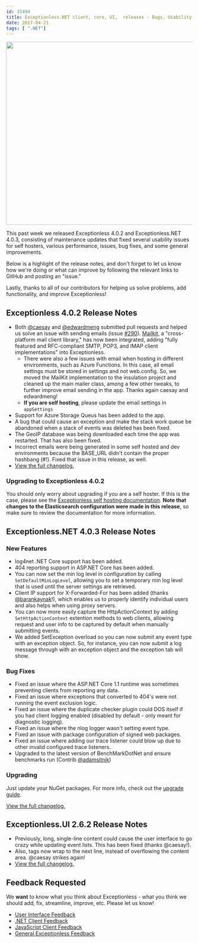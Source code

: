 ```yaml
---
id: 15494
title: Exceptionless.NET client, core, UI,  releases - Bugs, Usability, Performance, Self Hosting
date: 2017-04-21
tags: [ ".NET"]
---
```

<img loading="lazy" class="aligncenter wp-image-15502 size-large" src="/assets/new-releases-header3-1024x538.jpg" alt="" width="940" height="494" data-id="15497" srcset="/assets/new-releases-header3-1024x538.jpg 1024w, /assets/new-releases-header3-300x158.jpg 300w, /assets/new-releases-header3-768x403.jpg 768w, /assets/new-releases-header3.jpg 1200w" sizes="(max-width: 940px) 100vw, 940px" />

This past week we released Exceptionless 4.0.2 and Exceptionless.NET 4.0.3, consisting of maintenance updates that fixed several usability issues for self hosters, various performance, issues, bug fixes, and some general improvements.<!--more-->

Below is a highlight of the release notes, and don't forget to let us know how we're doing or what can improve by following the relevant links to GitHub and posting an "issue."

Lastly, thanks to all of our contributors for helping us solve problems, add functionality, and improve Exceptionless!

## Exceptionless 4.0.2 Release Notes

* Both [@caesay](https://github.com/caesay) and [@edwardmeng](https://github.com/edwardmeng) submitted pull requests and helped us solve an issue with sending emails (issue [#290](https://github.com/exceptionless/Exceptionless/issues/290)). [Mailkit](https://github.com/jstedfast/MailKit), a "cross-platform mail client library," has now been integrated, adding "fully featured and RFC-compliant SMTP, POP3, and IMAP client implementations" into Exceptionless.
    * There were also a few issues with email when hosting in different environments, such as Azure Functions. In this case, all email settings must be stored in settings and not web.config. So, we moved the MailKit implementation to the insulation project and cleaned up the main mailer class, among a few other tweaks, to further improve email sending in the app. Thanks again caesay and edwardmeng!
    * **If you are self hosting**, please update the email settings in `appSettings`
* Support for Azure Storage Queus has been added to the app.
* A bug that could cause an exception and make the stack work queue be abandoned when a stack of events was deleted has been fixed.
* The GeoIP database was being downloaded each time the app was restarted. That has also been fixed.
* Incorrect emails were being generated in some self hosted and dev environments because the BASE_URL didn't contain the proper hashbang (#!). Fixed that issue in this release, as well.
* [View the full changelog.](https://github.com/exceptionless/Exceptionless/compare/v4.0.1...v4.0.2)

### Upgrading to Exceptionless 4.0.2

You should only worry about upgrading if you are a self hoster. If this is the case, please see the [Exceptionless self hosting documentation](https://github.com/exceptionless/Exceptionless/wiki/Self-Hosting). **Note that changes to the Elasticsearch configuration were made in this release**, so make sure to review the documentation for more information.

## Exceptionless.NET 4.0.3 Release Notes

### New Features

* log4net .NET Core support has been added.
* 404 reporting support in ASP.NET Core has been added.
* You can now set the min log level in configuration by calling `SetDefaultMinLogLevel`, allowing you to set a temporary min log level that is used until the server settings are retrieved.
* Client IP support for X-Forwarded-For has been added (thanks [@barankaynak](https://github.com/barankaynak)!), which enables us to properly identify individual users and also helps when using proxy servers.
* You can now more easily capture the HttpActionContext by adding `SetHttpActionContext` extention methods to web clients, allowing request and user info to be captured by default when manually submitting events.
* We added SetException overload so you can now submit any event type with an exception object. So, for instance, you can now submit a log message through with an exception object and the exception tab will show.

### Bug Fixes

* Fixed an issue where the ASP.NET Core 1.1 runtime was sometimes preventing clients from reporting any data.
* Fixed an issue where exceptions that converted to 404's were not running the event exclusion logic.
* Fixed an issue where the duplicate checker plugin could DOS itself if you had client logging enabled (disabled by default - only meant for diagnostic logging).
* Fixed an issue where the nlog logger wasn't setting event type.
* Fixed an issue with package configuration of signed web packages.
* Fixed an issue where adding our trace listener could blow up due to other invalid configured trace listeners.
* Upgraded to the latest version of BenchMarkDotNet and ensure benchmarks run (Contrib [@adamsitnik](https://github.com/adamsitnik))

### Upgrading

Just update your NuGet packages. For more info, check out the [upgrade guide](https://github.com/exceptionless/Exceptionless.Net/wiki/Upgrading).

[View the full changelog.](https://github.com/exceptionless/Exceptionless.Net/compare/v4.0.2...v4.0.3)

## Exceptionless.UI 2.6.2 Release Notes

* Previously, long, single-line content could cause the user interface to go crazy while updating event lists. This has been fixed (thanks @caesay!).
* Also, tags now wrap to the next line, instead of overflowing the content area. @caesay strikes again!
* [View the full changelog.](https://github.com/exceptionless/Exceptionless.UI/compare/v2.6.1...v2.6.2)

## Feedback Requested

We **want** to know what you think about Exceptionless - what you think we should add, fix, streamline, improve, etc. Please let us know!

* [User Interface Feedback](https://github.com/exceptionless/Exceptionless.UI/issues/new)
* [.NET Client Feedback](https://github.com/exceptionless/Exceptionless.Net/issues/new)
* [JavaScript Client Feedback](https://github.com/exceptionless/Exceptionless.JavaScript/issues/new)
* [General Exceptionless Feedback](https://github.com/exceptionless/exceptionless/issues/new)
